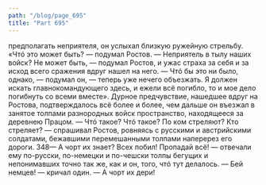 ```yaml
---
path: "/blog/page_695"
title: "Part 695"
---
```


 предполагать неприятеля, он услыхал близкую ружейную стрельбу.
«Чтó это может быть? — подумал Ростов. — Неприятель в тылу наших войск? Не может быть, — подумал Ростов, и ужас страха за себя и за исход всего сражения вдруг нашел на него. — Чтó бы это ни было, однако, — подумал он, — теперь уже нечего объезжать. Я должен искать главнокомандующего здесь, и ежели всё погибло, то и мое дело погибнуть со всеми вместе».
Дурное предчувствие, нашедшее вдруг на Ростова, подтверждалось всё более и более, чем дальше он въезжал в занятое толпами разнородных войск пространство, находящееся за деревнею Працом.
— Чтó такое? Чтó такое? По ком стреляют? Кто стреляет? — спрашивал Ростов, ровняясь с русскими и австрийскими солдатами, бежавшими перемешанными толпами наперерез его дороги.
348— А чорт их знает? Всех побил! Пропадай всё! — отвечали ему по-русски, по-немецки и по-чешски толпы бегущих и непонимавших точно так же, как и он, того, чтó тут делалось.
— Бей немцев! — кричал один.
— А чорт их дери! 
